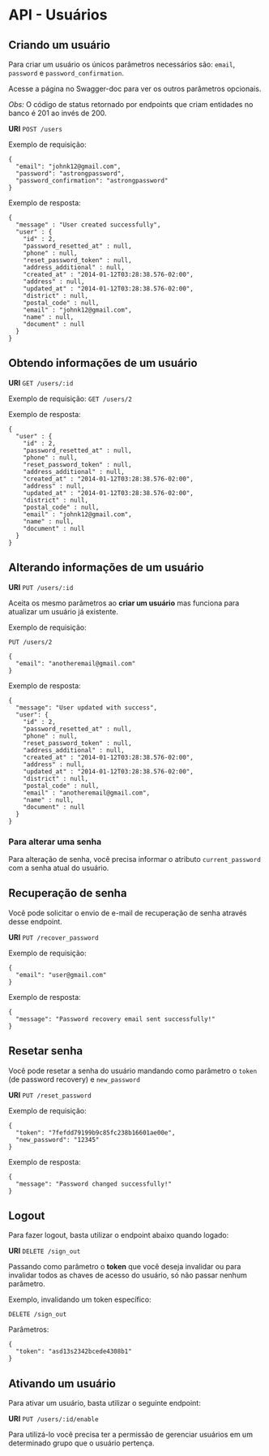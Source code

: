 # API - Usuários

## Criando um usuário

Para criar um usuário os únicos parâmetros necessários são: `email`, `password` e `password_confirmation`.

Acesse a página no Swagger-doc para ver os outros parâmetros opcionais.

*Obs:* O código de status retornado por endpoints que criam entidades
no banco é 201 ao invés de 200.

__URI__ `POST /users`

Exemplo de requisição:

    {
      "email": "johnk12@gmail.com",
      "password": "astrongpassword",
      "password_confirmation": "astrongpassword"
    }


Exemplo de resposta:

    {
      "message" : "User created successfully",
      "user" : {
        "id" : 2,
        "password_resetted_at" : null,
        "phone" : null,
        "reset_password_token" : null,
        "address_additional" : null,
        "created_at" : "2014-01-12T03:28:38.576-02:00",
        "address" : null,
        "updated_at" : "2014-01-12T03:28:38.576-02:00",
        "district" : null,
        "postal_code" : null,
        "email" : "johnk12@gmail.com",
        "name" : null,
        "document" : null
      }
    }

## Obtendo informações de um usuário

__URI__ `GET /users/:id`

Exemplo de requisição: `GET /users/2`

Exemplo de resposta:

    {
      "user" : {
        "id" : 2,
        "password_resetted_at" : null,
        "phone" : null,
        "reset_password_token" : null,
        "address_additional" : null,
        "created_at" : "2014-01-12T03:28:38.576-02:00",
        "address" : null,
        "updated_at" : "2014-01-12T03:28:38.576-02:00",
        "district" : null,
        "postal_code" : null,
        "email" : "johnk12@gmail.com",
        "name" : null,
        "document" : null
      }
    }

## Alterando informações de um usuário

__URI__ `PUT /users/:id`

Aceita os mesmo parâmetros ao __criar um usuário__ mas funciona para atualizar um usuário já existente.

Exemplo de requisição:

`PUT /users/2`

    {
      "email": "anotheremail@gmail.com"
    }

Exemplo de resposta:

    {
      "message": "User updated with success",
      "user": {
        "id" : 2,
        "password_resetted_at" : null,
        "phone" : null,
        "reset_password_token" : null,
        "address_additional" : null,
        "created_at" : "2014-01-12T03:28:38.576-02:00",
        "address" : null,
        "updated_at" : "2014-01-12T03:28:38.576-02:00",
        "district" : null,
        "postal_code" : null,
        "email" : "anotheremail@gmail.com",
        "name" : null,
        "document" : null
      }
    }

### Para alterar uma senha

Para alteração de senha, você precisa informar o atributo `current_password`
com a senha atual do usuário.

## Recuperação de senha

Você pode solicitar o envio de e-mail de recuperação de senha através desse endpoint.

__URI__ `PUT /recover_password`

Exemplo de requisição:

    {
      "email": "user@gmail.com"
    }

Exemplo de resposta:

    {
      "message": "Password recovery email sent successfully!"
    }

## Resetar senha

Você pode resetar a senha do usuário mandando como parâmetro o `token` (de password recovery) e `new_password`

__URI__ `PUT /reset_password`

Exemplo de requisição:

    {
      "token": "7fefdd79199b9c85fc238b16601ae00e",
      "new_password": "12345"
    }

Exemplo de resposta:

    {
      "message": "Password changed successfully!"
    }

## Logout

Para fazer logout, basta utilizar o endpoint abaixo quando logado:

__URI__ `DELETE /sign_out`

Passando como parâmetro o __token__ que você deseja invalidar ou
para invalidar todos as chaves de acesso do usuário, só não passar
nenhum parâmetro.

Exemplo, invalidando um token específico:

`DELETE /sign_out`

Parâmetros:

    {
      "token": "asd13s2342bcede4308b1"
    }

## Ativando um usuário

Para ativar um usuário, basta utilizar o seguinte endpoint:

__URI__ `PUT /users/:id/enable`

Para utilizá-lo você precisa ter a permissão de gerenciar usuários em um determinado grupo que o usuário pertença.